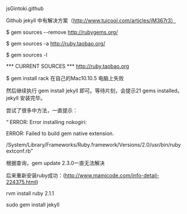 jsGintoki.github

 Github jekyll 中有解决方案（http://www.tuicool.com/articles/jM367r3）
 

$ gem sources --remove http://rubygems.org/

$ gem sources -a http://ruby.taobao.org/

$ gem sources -l

*** CURRENT SOURCES ***
http://ruby.taobao.org    

$ gem install rack   在自己的Mac10.10.5 电脑上失败

然后继续执行 gem install jekyll 即可。等待片刻，会提示21 gems installed。jekyll 安装完毕。

尝试了很多中方法，一直提示：

“
ERROR: Error installing nokogiri:

ERROR: Failed to build gem native extension.

/System/Library/Frameworks/Ruby.framework/Versions/2.0/usr/bin/ruby extconf.rb”

根据查询，gem update 2.3.0一直无法解决

后来重新安装ruby成功：(http://www.mamicode.com/info-detail-224375.html)

rvm install ruby 2.1.1

 sudo gem install jekyll
 




